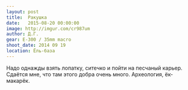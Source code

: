 ```yaml
---
layout: post
title:  Ракушка
date:   2015-08-20 00:00:00
image: http://imgur.com/cr987um
author: Д.Г.
gear: E-300 / 35mm macro
shoot_date: 2014 09 19
location: Ёль-база
---
```


Надо однажды взять лопатку, ситечко и пойти на песчаный карьер. Сдаётся мне, что там этого добра очень много. Археология, ёк-макарёк.
